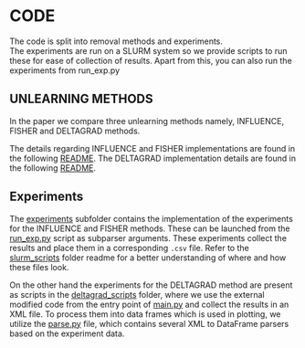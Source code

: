 # CODE

The code is split into removal methods and experiments.  
The experiments are run on a SLURM system so we provide scripts to run these for ease of collection of results.
Apart from this, you can also run the experiments from run_exp.py

## UNLEARNING METHODS

In the paper we compare three unlearning methods namely, INFLUENCE, FISHER and DELTAGRAD methods.

The details regarding INFLUENCE and FISHER implementations are found in the following [README](methods/README.md).
The DELTAGRAD implementation details are found in the following [README](../external_code/DeltaGrad/src/README.md).

## Experiments

The [experiments](experiments/) subfolder contains the implementation of the experiments for the INFLUENCE and FISHER methods. These can be launched from the [run_exp.py](../run_exp.py) script as subparser arguments. These experiments collect the results and place them in a corresponding `.csv` file. Refer to the [slurm_scripts](../code/slurm_scripts/) folder readme for a better understanding of where and how these files look.

On the other hand the experiments for the DELTAGRAD method are present as scripts in the [deltagrad_scripts](../deltagrad_script) folder, where we use the external modified code from the entry point of [main.py](../external_code/DeltaGrad/src/main.py) and collect the results in an XML file. To process them into data frames which is used in plotting, we utilize the [parse.py](../code/parse.py) file, which contains several XML to DataFrame parsers based on the experiment data.

